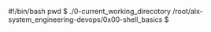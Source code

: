 #!/bin/bash
pwd
$ ./0-current_working_direcotory
/root/alx-system_engineering-devops/0x00-shell_basics
$
